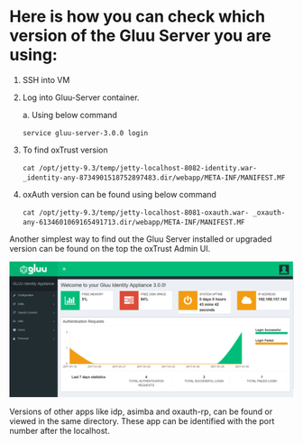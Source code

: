 # Here is how you can check which version of the Gluu Server you are using:

1. SSH into VM
2. Log into Gluu-Server container. 

    a. Using below command
    
     `service gluu-server-3.0.0 login`
     
3. To find oxTrust version

      `cat /opt/jetty-9.3/temp/jetty-localhost-8082-identity.war-
      _identity-any-8734901518752897483.dir/webapp/META-INF/MANIFEST.MF`

4. oxAuth version can be found using below command 

    `cat /opt/jetty-9.3/temp/jetty-localhost-8081-oxauth.war-
    _oxauth-any-6134601069165491713.dir/webapp/META-INF/MANIFEST.MF`

Another simplest way to find out the Gluu Server installed or upgraded 
version can be found on the top the oxTrust Admin UI.

![Gluu Version](../img/oxtrust/welcome-page.png)

Versions of other apps like idp, asimba and oxauth-rp,
can be found or viewed in the same directory. These app can be 
identified with the port number after the localhost.
